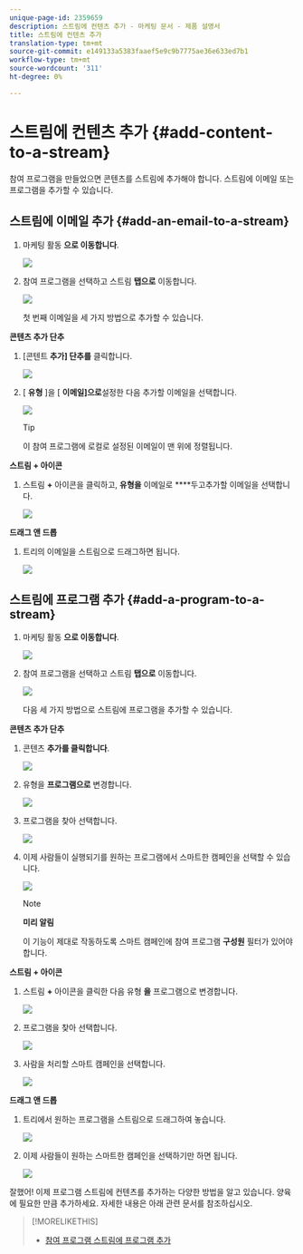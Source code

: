 ```yaml
---
unique-page-id: 2359659
description: 스트림에 컨텐츠 추가 - 마케팅 문서 - 제품 설명서
title: 스트림에 컨텐츠 추가
translation-type: tm+mt
source-git-commit: e149133a5383faaef5e9c9b7775ae36e633ed7b1
workflow-type: tm+mt
source-wordcount: '311'
ht-degree: 0%

---
```



# 스트림에 컨텐츠 추가 {#add-content-to-a-stream}

참여 프로그램을 만들었으면 콘텐츠를 스트림에 추가해야 합니다. 스트림에 이메일 또는 프로그램을 추가할 수 있습니다.

## 스트림에 이메일 추가 {#add-an-email-to-a-stream}

1. 마케팅 활동 **으로 이동합니다**.

   ![](assets/login-marketing-activities-1.png)

1. 참여 프로그램을 선택하고 스트림 **탭으로** 이동합니다.

   ![](assets/streamstab.jpg)

   첫 번째 이메일을 세 가지 방법으로 추가할 수 있습니다.

**콘텐츠 추가 단추**

1. [콘텐트 **추가] 단추를** 클릭합니다.

   ![](assets/addcontentbutton.jpg)

1. [ **유형** ]을 [ **이메일]으로**&#x200B;설정한 다음 추가할 이메일을 선택합니다.

   ![](assets/image2014-9-15-15-3a44-3a58.png)

   >[!TIP]
   >
   >이 참여 프로그램에 로컬로 설정된 이메일이 맨 위에 정렬됩니다.

**스트림 + 아이콘**

1. 스트림 **+** 아이콘을 클릭하고, **유형을** 이메일로 ****&#x200B;두고추가할 이메일을 선택합니다.

   ![](assets/image2014-9-15-15-3a45-3a25.png)

**드래그 앤 드롭**

1. 트리의 이메일을 스트림으로 드래그하면 됩니다.

   ![](assets/dragstreamcontent.jpg)

## 스트림에 프로그램 추가 {#add-a-program-to-a-stream}

1. 마케팅 활동 **으로 이동합니다**.

   ![](assets/login-marketing-activities-1.png)

1. 참여 프로그램을 선택하고 스트림 **탭으로** 이동합니다.

   ![](assets/streamstab.jpg)

   다음 세 가지 방법으로 스트림에 프로그램을 추가할 수 있습니다.

**콘텐츠 추가 단추**

1. 콘텐츠 **추가를 클릭합니다**.

   ![](assets/image2014-9-15-15-3a45-3a51.png)

1. 유형을 **프로그램으로** 변경합니다.

   ![](assets/image2014-9-15-15-3a46-3a0.png)

1. 프로그램을 찾아 선택합니다.

   ![](assets/image2014-9-15-15-3a46-3a11.png)

1. 이제 사람들이 실행되기를 원하는 프로그램에서 스마트한 캠페인을 선택할 수 있습니다.

   ![](assets/image2014-9-15-15-3a46-3a17.png)

   >[!NOTE]
   >
   >**미리 알림**
   >
   >
   >이 기능이 제대로 작동하도록 스마트 캠페인에 참여 프로그램 **구성원** 필터가 있어야 합니다.

**스트림 + 아이콘**

1. 스트림 **+** 아이콘을 클릭한 다음 유형 **을** 프로그램으로 변경합니다.

   ![](assets/image2014-9-15-15-3a46-3a43.png)

1. 프로그램을 찾아 선택합니다.

   ![](assets/image2014-9-15-15-3a46-3a49.png)

1. 사람을 처리할 스마트 캠페인을 선택합니다.

   ![](assets/image2014-9-15-15-3a46-3a54.png)

**드래그 앤 드롭**

1. 트리에서 원하는 프로그램을 스트림으로 드래그하여 놓습니다.

   ![](assets/streamcadence.jpg)

1. 이제 사람들이 원하는 스마트한 캠페인을 선택하기만 하면 됩니다.

   ![](assets/image2014-9-15-15-3a47-3a8.png)

잘했어! 이제 프로그램 스트림에 컨텐츠를 추가하는 다양한 방법을 알고 있습니다. 양육에 필요한 만큼 추가하세요. 자세한 내용은 아래 관련 문서를 참조하십시오.

>[!MORELIKETHIS]
>
>* [참여 프로그램 스트림에 프로그램 추가](adding-a-program-to-an-engagement-program-stream.md)

>



